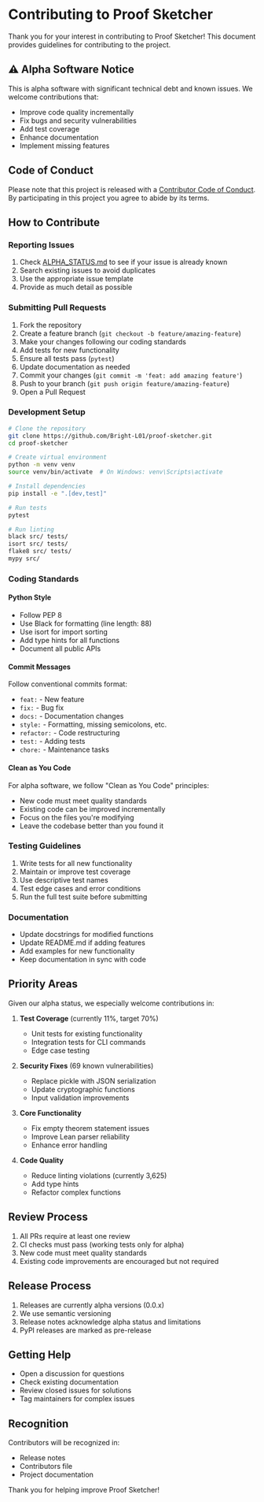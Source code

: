 # Contributing to Proof Sketcher

Thank you for your interest in contributing to Proof Sketcher! This document provides guidelines for contributing to the project.

## ⚠️ Alpha Software Notice

This is alpha software with significant technical debt and known issues. We welcome contributions that:
- Improve code quality incrementally
- Fix bugs and security vulnerabilities
- Add test coverage
- Enhance documentation
- Implement missing features

## Code of Conduct

Please note that this project is released with a [Contributor Code of Conduct](CODE_OF_CONDUCT.md). By participating in this project you agree to abide by its terms.

## How to Contribute

### Reporting Issues

1. Check [ALPHA_STATUS.md](../ALPHA_STATUS.md) to see if your issue is already known
2. Search existing issues to avoid duplicates
3. Use the appropriate issue template
4. Provide as much detail as possible

### Submitting Pull Requests

1. Fork the repository
2. Create a feature branch (`git checkout -b feature/amazing-feature`)
3. Make your changes following our coding standards
4. Add tests for new functionality
5. Ensure all tests pass (`pytest`)
6. Update documentation as needed
7. Commit your changes (`git commit -m 'feat: add amazing feature'`)
8. Push to your branch (`git push origin feature/amazing-feature`)
9. Open a Pull Request

### Development Setup

```bash
# Clone the repository
git clone https://github.com/Bright-L01/proof-sketcher.git
cd proof-sketcher

# Create virtual environment
python -m venv venv
source venv/bin/activate  # On Windows: venv\Scripts\activate

# Install dependencies
pip install -e ".[dev,test]"

# Run tests
pytest

# Run linting
black src/ tests/
isort src/ tests/
flake8 src/ tests/
mypy src/
```

### Coding Standards

#### Python Style
- Follow PEP 8
- Use Black for formatting (line length: 88)
- Use isort for import sorting
- Add type hints for all functions
- Document all public APIs

#### Commit Messages
Follow conventional commits format:
- `feat:` - New feature
- `fix:` - Bug fix
- `docs:` - Documentation changes
- `style:` - Formatting, missing semicolons, etc.
- `refactor:` - Code restructuring
- `test:` - Adding tests
- `chore:` - Maintenance tasks

#### Clean as You Code
For alpha software, we follow "Clean as You Code" principles:
- New code must meet quality standards
- Existing code can be improved incrementally
- Focus on the files you're modifying
- Leave the codebase better than you found it

### Testing Guidelines

1. Write tests for all new functionality
2. Maintain or improve test coverage
3. Use descriptive test names
4. Test edge cases and error conditions
5. Run the full test suite before submitting

### Documentation

- Update docstrings for modified functions
- Update README.md if adding features
- Add examples for new functionality
- Keep documentation in sync with code

## Priority Areas

Given our alpha status, we especially welcome contributions in:

1. **Test Coverage** (currently 11%, target 70%)
   - Unit tests for existing functionality
   - Integration tests for CLI commands
   - Edge case testing

2. **Security Fixes** (69 known vulnerabilities)
   - Replace pickle with JSON serialization
   - Update cryptographic functions
   - Input validation improvements

3. **Core Functionality**
   - Fix empty theorem statement issues
   - Improve Lean parser reliability
   - Enhance error handling

4. **Code Quality**
   - Reduce linting violations (currently 3,625)
   - Add type hints
   - Refactor complex functions

## Review Process

1. All PRs require at least one review
2. CI checks must pass (working tests only for alpha)
3. New code must meet quality standards
4. Existing code improvements are encouraged but not required

## Release Process

1. Releases are currently alpha versions (0.0.x)
2. We use semantic versioning
3. Release notes acknowledge alpha status and limitations
4. PyPI releases are marked as pre-release

## Getting Help

- Open a discussion for questions
- Check existing documentation
- Review closed issues for solutions
- Tag maintainers for complex issues

## Recognition

Contributors will be recognized in:
- Release notes
- Contributors file
- Project documentation

Thank you for helping improve Proof Sketcher!
